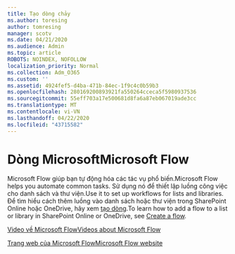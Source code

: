 ```yaml
---
title: Tạo dòng chảy
ms.author: toresing
author: tomresing
manager: scotv
ms.date: 04/21/2020
ms.audience: Admin
ms.topic: article
ROBOTS: NOINDEX, NOFOLLOW
localization_priority: Normal
ms.collection: Adm_O365
ms.custom: ''
ms.assetid: 4924fef5-d4ba-471b-84ec-1f9c4c0b59b3
ms.openlocfilehash: 280169200893921fa550264cceca5f5980937536
ms.sourcegitcommit: 55eff703a17e500681d8fa6a87eb067019ade3cc
ms.translationtype: MT
ms.contentlocale: vi-VN
ms.lasthandoff: 04/22/2020
ms.locfileid: "43715582"
---
```

# <a name="microsoft-flow"></a><span data-ttu-id="e9b90-102">Dòng Microsoft</span><span class="sxs-lookup"><span data-stu-id="e9b90-102">Microsoft Flow</span></span>

<span data-ttu-id="e9b90-103">Microsoft Flow giúp bạn tự động hóa các tác vụ phổ biến.</span><span class="sxs-lookup"><span data-stu-id="e9b90-103">Microsoft Flow helps you automate common tasks.</span></span> <span data-ttu-id="e9b90-104">Sử dụng nó để thiết lập luồng công việc cho danh sách và thư viện.</span><span class="sxs-lookup"><span data-stu-id="e9b90-104">Use it to set up workflows for lists and libraries.</span></span> <span data-ttu-id="e9b90-105">Để tìm hiểu cách thêm luồng vào danh sách hoặc thư viện trong SharePoint Online hoặc OneDrive, hãy xem [tạo dòng](https://go.microsoft.com/fwlink/?linkid=869408).</span><span class="sxs-lookup"><span data-stu-id="e9b90-105">To learn how to add a flow to a list or library in SharePoint Online or OneDrive, see [Create a flow](https://go.microsoft.com/fwlink/?linkid=869408).</span></span>
  
[<span data-ttu-id="e9b90-106">Video về Microsoft Flow</span><span class="sxs-lookup"><span data-stu-id="e9b90-106">Videos about Microsoft Flow</span></span>](https://go.microsoft.com/fwlink/?linkid=864641)
  
[<span data-ttu-id="e9b90-107">Trang web của Microsoft Flow</span><span class="sxs-lookup"><span data-stu-id="e9b90-107">Microsoft Flow website</span></span>](https://go.microsoft.com/fwlink/?linkid=864642)
  

